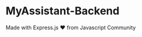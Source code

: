 <!DOCTYPE html>
<html lang="en">
<head>
    <meta charset="UTF-8">
    <meta http-equiv="X-UA-Compatible" content="IE=edge">
    <meta name="viewport" content="width=device-width, initial-scale=1.0">
</head>
<body>
    <h1>
        <b>
            MyAssistant-Backend
        </b>
    </h1>
    <div>
        <p>Made with Express.js
            ❤ from Javascript Community
        </p>
    </div>
</body>
</html>